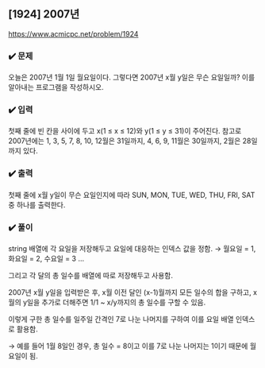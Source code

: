 ## [1924] 2007년
https://www.acmicpc.net/problem/1924

### ✔️ 문제
오늘은 2007년 1월 1일 월요일이다. 그렇다면 2007년 x월 y일은 무슨 요일일까? 이를 알아내는 프로그램을 작성하시오.

### ✔️ 입력
첫째 줄에 빈 칸을 사이에 두고 x(1 ≤ x ≤ 12)와 y(1 ≤ y ≤ 31)이 주어진다. 참고로 2007년에는 1, 3, 5, 7, 8, 10, 12월은 31일까지, 4, 6, 9, 11월은 30일까지, 2월은 28일까지 있다.

### ✔️ 출력
첫째 줄에 x월 y일이 무슨 요일인지에 따라 SUN, MON, TUE, WED, THU, FRI, SAT중 하나를 출력한다.

### ✔️ 풀이
string 배열에 각 요일을 저장해두고 요일에 대응하는 인덱스 값을 정함. → 월요일 = 1, 화요일 = 2, 수요일 = 3 …

그리고 각 달의 총 일수를 배열에 따로 저장해두고 사용함.

2007년 x월 y일을 입력받은 후, x월 이전 달인 (x-1)월까지 모든 일수의 합을 구하고, x월의 y일을 추가로 더해주면 1/1 ~ x/y까지의 총 일수를 구할 수 있음.

이렇게 구한 총 일수를 일주일 간격인 7로 나눈 나머지를 구하여 이를 요일 배열 인덱스로 활용함.

→ 예를 들어 1월 8일인 경우, 총 일수 = 8이고 이를 7로 나눈 나머지는 1이기 때문에 월요일이 됨.
